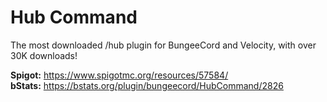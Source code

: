 # Hub Command

The most downloaded /hub plugin for BungeeCord and Velocity, with over 30K downloads!

**Spigot:** https://www.spigotmc.org/resources/57584/  
**bStats:** https://bstats.org/plugin/bungeecord/HubCommand/2826
